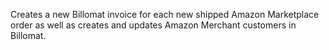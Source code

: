 Creates a new Billomat invoice for each new shipped Amazon Marketplace order as well as creates and updates Amazon Merchant customers in Billomat. 
